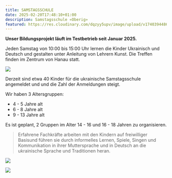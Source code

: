 ```yaml
---
title: SAMSTAGSSCHULE
date: 2025-02-20T17:48:10+01:00
description: Samstagsschule «Oberig»
featured: https://res.cloudinary.com/dqzyy5upv/image/upload/v1740394486/featured_apkc1d.jpg
---
```

**Unser Bildungsprojekt läuft im Testbetrieb seit Januar 2025.**

Jeden Samstag von 10:00 bis 15:00 Uhr lernen die Kinder Ukrainisch und Deutsch und gestalten unter Anleitung von Lehrern Kunst. Die Treffen finden im Zentrum von Hanau statt.

![](https://res.cloudinary.com/dqzyy5upv/image/upload/v1740394487/img1_dp2euk.jpg)

Derzeit sind etwa 40 Kinder für die ukrainische Samstagsschule angemeldet und und die Zahl der Anmeldungen steigt.

Wir haben 3 Altersgruppen:

* 4 - 5 Jahre alt
* 6 - 8 Jahre alt 
* 9 - 13 Jahre alt

Es ist geplant, 2 Gruppen im Alter 14 -  16 und 16 -  18 Jahren zu organisieren.

> Erfahrene Fachkräfte arbeiten mit den Kindern auf freiwilliger Basisund führen sie durch informelles Lernen, Spiele, Singen und Kommunikation in ihrer Muttersprache und in Deutsch an die ukrainische Sprache und Traditionen heran.

![](https://res.cloudinary.com/dqzyy5upv/image/upload/v1740394487/img2_bt0nqx.jpg)

![](https://res.cloudinary.com/dqzyy5upv/image/upload/v1740394487/img3_xz4rwi.jpg)
